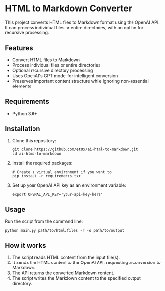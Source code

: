 # HTML to Markdown Converter

This project converts HTML files to Markdown format using the OpenAI API. It can process individual files or entire directories, with an option for recursive processing.

## Features

- Convert HTML files to Markdown
- Process individual files or entire directories
- Optional recursive directory processing
- Uses OpenAI's GPT model for intelligent conversion
- Preserves important content structure while ignoring non-essential elements

## Requirements

- Python 3.6+

## Installation

1. Clone this repository:

   ```
   git clone https://github.com/et0x/ai-html-to-markdown.git
   cd ai-html-to-markdown
   ```

2. Install the required packages:

   ```
   # Create a virtual environment if you want to
   pip install -r requirements.txt
   ```

3. Set up your OpenAI API key as an environment variable:
   ```
   export OPENAI_API_KEY='your-api-key-here'
   ```

## Usage

Run the script from the command line:

```
python main.py path/to/html/files -r -o path/to/output
```

## How it works

1. The script reads HTML content from the input file(s).
2. It sends the HTML content to the OpenAI API, requesting a conversion to Markdown.
3. The API returns the converted Markdown content.
4. The script writes the Markdown content to the specified output directory.
